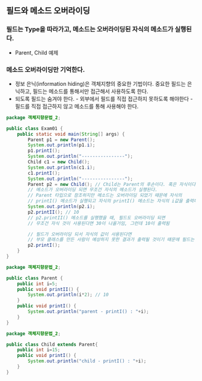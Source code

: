 ## 필드와 메소드 오버라이딩

### 필드는 Type을 따라가고, 메소드는 오버라이딩된 자식의 메소드가 실행된다.

- Parent, Child 예제

### 메소드 오버라이딩만 기억한다.

- 정보 은닉(information hiding)은 객체지향의 중요한 기법이다. 중요한 필드는 은닉하고, 필드는 메소드를  통해서만 접근해서 사용하도록 한다.
- 되도록 필드는 숨겨야 한다. - 외부에서 필드를 직접 접근하지 못하도록 해야한다 - 필드를 직접 접근하지 않고 메소드를 통해 사용해야 한다.

```java
package 객체지향문법_2;

public class Exam01 {
    public static void main(String[] args) {
        Parent p1 = new Parent();
        System.out.println(p1.i);
        p1.printI();
        System.out.println("----------------");
        Child c1 = new Child();
        System.out.println(c1.i);
        c1.printI();
        System.out.println("----------------");
        Parent p2 = new Child(); // Child는 Parent의 후손이다. 혹은 자식이다.
        // 메소드가 오버라이딩 되면 무조건 자식의 메소드가 실행된다.
        // Parent 타입으로 참조하지만 메소드는 오버라이딩 되었기 때문에 자식의
        // printI() 메소드가 실행되고 자식의 printI() 메소드는 자식의 i값을 출력해서 15가 출력된다.
        System.out.println(p2.i);
        p2.printII(); // 10
        // p2.printII() 메소드를 실행했을 때, 필드도 오버라이딩 되면
        // 무조건 자식 것이 사용된다면 30이 나올거임, 그런데 10이 출력됨

        // 필드가 오버라이딩 되서 자식의 값이 사용된다면
        // 부모 클래스를 만든 사람이 예상하지 못한 결과가 출력될 것이기 떄문에 필드는 (부모)타입을 따라감
        p2.printI();
    }
}
```

```java
package 객체지향문법_2;

public class Parent {
    public int i=5;
    public void printII() {
        System.out.println(i*2); // 10
    }
    public void printI() {
        System.out.println("parent - printI() : "+i);
    }
}
```

```java
package 객체지향문법_2;

public class Child extends Parent{
    public int i=15;
    public void printI() {
        System.out.println("child - printI() : "+i);
    }
}
```